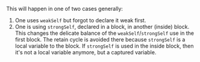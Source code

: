 This will happen in one of two cases generally:

1. One uses `weakSelf` but forgot to declare it weak first.
2. One is using `strongSelf`, declared in a block, in another (inside) block.
   This changes the delicate balance of the `weakSelf`/`strongSelf` use in the
   first block. The retain cycle is avoided there because `strongSelf` is a
   local variable to the block. If `strongSelf` is used in the inside block,
   then it's not a local variable anymore, but a captured variable.
